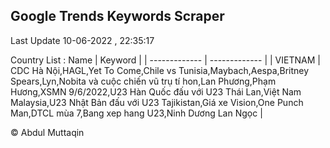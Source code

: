 

## Google Trends Keywords Scraper 
 
Last Update 10-06-2022 , 22:35:17

Country List :
 Name  | Keyword |
| ------------- | ------------- |
| VIETNAM | CDC Hà Nội,HAGL,Yet To Come,Chile vs Tunisia,Maybach,Aespa,Britney Spears,Lyn,Nobita và cuộc chiến vũ trụ tí hon,Lan Phương,Phạm Hương,XSMN 9/6/2022,U23 Hàn Quốc đấu với U23 Thái Lan,Việt Nam Malaysia,U23 Nhật Bản đấu với U23 Tajikistan,Giá xe Vision,One Punch Man,DTCL mùa 7,Bang xep hang U23,Ninh Dương Lan Ngọc |



© Abdul Muttaqin 
